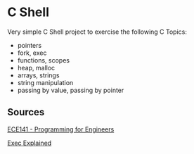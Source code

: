# C Shell

Very simple C Shell project to exercise the following C Topics:

- pointers
- fork, exec
- functions, scopes
- heap, malloc
- arrays, strings
- string manipulation
- passing by value, passing by pointer

## Sources

[ECE141 - Programming for Engineers](https://www.youtube.com/playlist?list=PL-ftFcielQtFNIa_X4kzvV_qlgujHqAek)

[Exec Explained](https://www.youtube.com/watch?v=DdpQQOgwyy4)
